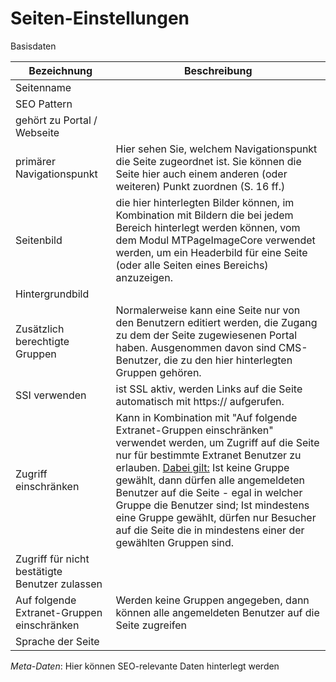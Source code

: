 # Seiten-Einstellungen

Basisdaten

| Bezeichnung | Beschreibung |
| -- | -- |
| Seitenname |  |
| SEO Pattern |  |
| gehört zu Portal / Webseite |  |
| primärer Navigationspunkt | Hier sehen Sie, welchem Navigationspunkt die Seite zugeordnet ist. Sie können die Seite hier auch einem anderen (oder weiteren) Punkt zuordnen (S. 16 ff.) |
| Seitenbild | die hier hinterlegten Bilder können, im Kombination mit Bildern die bei jedem Bereich hinterlegt werden können, vom dem Modul MTPageImageCore verwendet werden, um ein Headerbild für eine Seite (oder alle Seiten eines Bereichs) anzuzeigen. |
| Hintergrundbild |  |
| Zusätzlich berechtigte Gruppen | Normalerweise kann eine Seite nur von den Benutzern editiert werden, die Zugang zu dem der Seite zugewiesenen Portal haben. Ausgenommen davon sind CMS-Benutzer, die zu den hier hinterlegten Gruppen gehören. |
| SSI verwenden | ist SSL aktiv, werden Links auf die Seite automatisch mit https:// aufgerufen. |
| Zugriff einschränken | Kann in Kombination mit "Auf folgende Extranet-Gruppen einschränken" verwendet werden, um Zugriff auf die Seite nur für bestimmte Extranet Benutzer zu erlauben. <u>Dabei gilt:</u> Ist keine Gruppe gewählt, dann dürfen alle angemeldeten Benutzer auf die Seite - egal in welcher Gruppe die Benutzer sind; Ist mindestens eine Gruppe gewählt, dürfen nur Besucher auf die Seite die in mindestens einer der gewählten Gruppen sind.|
| Zugriff für nicht bestätigte Benutzer zulassen |  |
| Auf folgende Extranet-Gruppen einschränken | Werden keine Gruppen angegeben, dann können alle angemeldeten Benutzer auf die Seite zugreifen |
| Sprache der Seite |  |

*Meta-Daten*: Hier können SEO-relevante Daten hinterlegt werden
